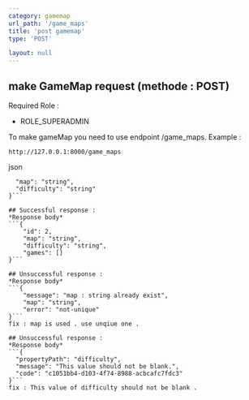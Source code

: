```yaml
---
category: gamemap
url_path: '/game_maps'
title: 'post gamemap'
type: 'POST'

layout: null
---
```

## make GameMap request (methode : POST)
Required Role :
* ROLE_SUPERADMIN

To make gameMap you need to use endpoint /game_maps.
Example :
```
http://127.0.0.1:8000/game_maps
```
json 
```{
  "map": "string",
  "difficulty": "string"
}```

## Successful response :
*Response body*
```{
    "id": 2,
    "map": "string",
    "difficulty": "string",
    "games": []
}```

## Unsuccessful response :
*Response body*
```{
    "message": "map : string already exist",
    "map": "string",
    "error": "not-unique"
}```
fix : map is used . use unqiue one .

## Unsuccessful response :
*Response body*
```{
  "propertyPath": "difficulty",
  "message": "This value should not be blank.",
  "code": "c1051bb4-d103-4f74-8988-acbcafc7fdc3"
}```
fix : This value of difficulty should not be blank .